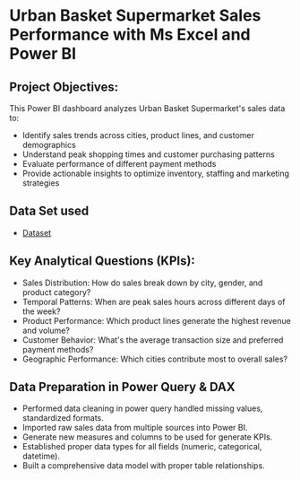 # Urban Basket Supermarket Sales Performance with Ms Excel and Power BI
## Project Objectives:
This Power BI dashboard analyzes Urban Basket Supermarket's sales data to:
 - Identify sales trends across cities, product lines, and customer demographics
 - Understand peak shopping times and customer purchasing patterns
 - Evaluate performance of different payment methods
 - Provide actionable insights to optimize inventory, staffing and marketing strategies

## Data Set used
- <a href="https://github.com/gideonomwami/Ms-Excel-and-Power-BI-Supermarket-Sales-project/blob/main/Urban%20Basket%20Supermarket%20sales.xlsx">Dataset</a>

## Key Analytical Questions (KPIs):
- Sales Distribution: How do sales break down by city, gender, and product category?
- Temporal Patterns: When are peak sales hours across different days of the week?
-	Product Performance: Which product lines generate the highest revenue and volume?
-	Customer Behavior: What's the average transaction size and preferred payment methods?
-	Geographic Performance: Which cities contribute most to overall sales?

## Data Preparation in Power Query & DAX
-	Performed data cleaning in power query handled missing values, standardized formats.
-	Imported raw sales data from multiple sources into Power BI.
-	Generate new measures and columns to be used for generate KPIs.
-	Established proper data types for all fields (numeric, categorical, datetime).
-	Built a comprehensive data model with proper table relationships.
